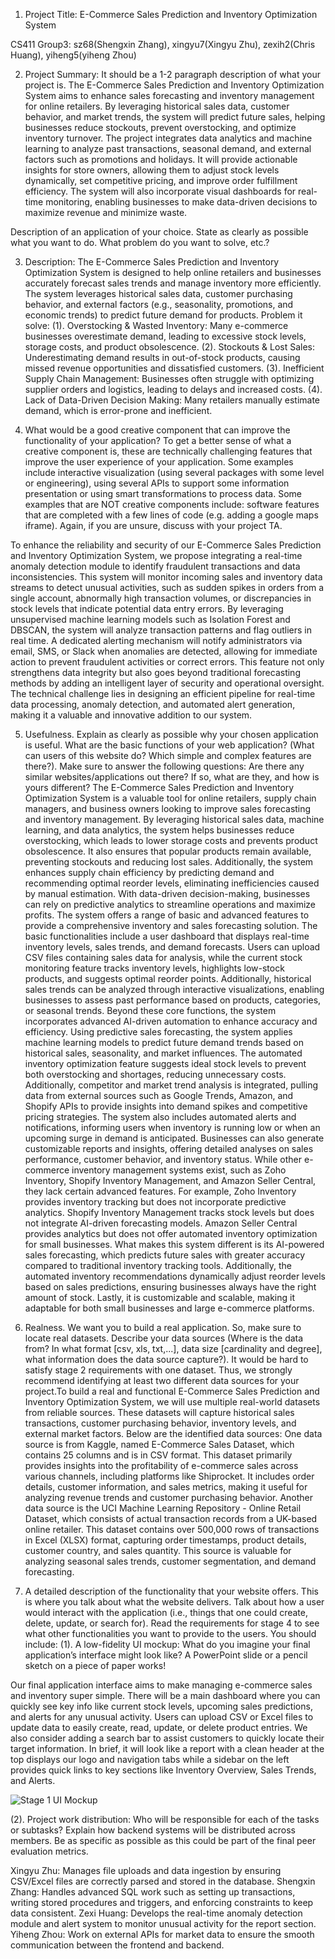 1. Project Title: E-Commerce Sales Prediction and Inventory Optimization System


CS411 Group3: sz68(Shengxin Zhang), xingyu7(Xingyu Zhu), zexih2(Chris Huang), yiheng5(yiheng Zhou)


2. Project Summary:  It should be a 1-2 paragraph description of what your project is.
The E-Commerce Sales Prediction and Inventory Optimization System aims to enhance sales forecasting and inventory management for online retailers. By leveraging historical sales data, customer behavior, and market trends, the system will predict future sales, helping businesses reduce stockouts, prevent overstocking, and optimize inventory turnover.
The project integrates data analytics and machine learning to analyze past transactions, seasonal demand, and external factors such as promotions and holidays. It will provide actionable insights for store owners, allowing them to adjust stock levels dynamically, set competitive pricing, and improve order fulfillment efficiency. The system will also incorporate visual dashboards for real-time monitoring, enabling businesses to make data-driven decisions to maximize revenue and minimize waste. 


Description of an application of your choice. State as clearly as possible what you want to do. What problem do you want to solve, etc.?


3. Description: The E-Commerce Sales Prediction and Inventory Optimization System is designed to help online retailers and businesses accurately forecast sales trends and manage inventory more efficiently. The system leverages historical sales data, customer purchasing behavior, and external factors (e.g., seasonality, promotions, and economic trends) to predict future demand for products.
Problem it solve:
  (1). Overstocking & Wasted Inventory: Many e-commerce businesses overestimate demand, leading to excessive stock levels, storage costs, and product obsolescence.
  (2). Stockouts & Lost Sales: Underestimating demand results in out-of-stock products, causing missed revenue opportunities and dissatisfied customers.
  (3). Inefficient Supply Chain Management: Businesses often struggle with optimizing supplier orders and logistics, leading to delays and increased costs.
  (4). Lack of Data-Driven Decision Making: Many retailers manually estimate demand, which is error-prone and inefficient.




4. What would be a good creative component that can improve the functionality of your application? To get a better sense of what a creative component is, these are technically challenging features that improve the user experience of your application. Some examples include interactive visualization (using several packages with some level or engineering), using several APIs to support some information presentation or using smart transformations to process data. Some examples that are NOT creative components include: software features that are completed with a few lines of code (e.g. adding a google maps iframe). Again, if you are unsure, discuss with your project TA.


To enhance the reliability and security of our E-Commerce Sales Prediction and Inventory Optimization System, we propose integrating a real-time anomaly detection module to identify fraudulent transactions and data inconsistencies. This system will monitor incoming sales and inventory data streams to detect unusual activities, such as sudden spikes in orders from a single account, abnormally high transaction volumes, or discrepancies in stock levels that indicate potential data entry errors. By leveraging unsupervised machine learning models such as Isolation Forest and DBSCAN, the system will analyze transaction patterns and flag outliers in real time. A dedicated alerting mechanism will notify administrators via email, SMS, or Slack when anomalies are detected, allowing for immediate action to prevent fraudulent activities or correct errors. This feature not only strengthens data integrity but also goes beyond traditional forecasting methods by adding an intelligent layer of security and operational oversight. The technical challenge lies in designing an efficient pipeline for real-time data processing, anomaly detection, and automated alert generation, making it a valuable and innovative addition to our system.


5. Usefulness. Explain as clearly as possible why your chosen application is useful. What are the basic functions of your web application? (What can users of this website do? Which simple and complex features are there?). Make sure to answer the following questions: Are there any similar websites/applications out there?  If so, what are they, and how is yours different?
The E-Commerce Sales Prediction and Inventory Optimization System is a valuable tool for online retailers, supply chain managers, and business owners looking to improve sales forecasting and inventory management. By leveraging historical sales data, machine learning, and data analytics, the system helps businesses reduce overstocking, which leads to lower storage costs and prevents product obsolescence. It also ensures that popular products remain available, preventing stockouts and reducing lost sales. Additionally, the system enhances supply chain efficiency by predicting demand and recommending optimal reorder levels, eliminating inefficiencies caused by manual estimation. With data-driven decision-making, businesses can rely on predictive analytics to streamline operations and maximize profits.
The system offers a range of basic and advanced features to provide a comprehensive inventory and sales forecasting solution. The basic functionalities include a user dashboard that displays real-time inventory levels, sales trends, and demand forecasts. Users can upload CSV files containing sales data for analysis, while the current stock monitoring feature tracks inventory levels, highlights low-stock products, and suggests optimal reorder points. Additionally, historical sales trends can be analyzed through interactive visualizations, enabling businesses to assess past performance based on products, categories, or seasonal trends.
Beyond these core functions, the system incorporates advanced AI-driven automation to enhance accuracy and efficiency. Using predictive sales forecasting, the system applies machine learning models to predict future demand trends based on historical sales, seasonality, and market influences. The automated inventory optimization feature suggests ideal stock levels to prevent both overstocking and shortages, reducing unnecessary costs. Additionally, competitor and market trend analysis is integrated, pulling data from external sources such as Google Trends, Amazon, and Shopify APIs to provide insights into demand spikes and competitive pricing strategies. The system also includes automated alerts and notifications, informing users when inventory is running low or when an upcoming surge in demand is anticipated. Businesses can also generate customizable reports and insights, offering detailed analyses on sales performance, customer behavior, and inventory status.
While other e-commerce inventory management systems exist, such as Zoho Inventory, Shopify Inventory Management, and Amazon Seller Central, they lack certain advanced features. For example, Zoho Inventory provides inventory tracking but does not incorporate predictive analytics. Shopify Inventory Management tracks stock levels but does not integrate AI-driven forecasting models. Amazon Seller Central provides analytics but does not offer automated inventory optimization for small businesses.
What makes this system different is its AI-powered sales forecasting, which predicts future sales with greater accuracy compared to traditional inventory tracking tools. Additionally, the automated inventory recommendations dynamically adjust reorder levels based on sales predictions, ensuring businesses always have the right amount of stock. Lastly, it is customizable and scalable, making it adaptable for both small businesses and large e-commerce platforms.


6. Realness. We want you to build a real application. So, make sure to locate real datasets. Describe your data sources (Where is the data from? In what format [csv, xls, txt,...], data size [cardinality and degree], what information does the data source capture?).  It would be hard to satisfy stage 2 requirements with one dataset. Thus, we strongly recommend identifying at least two different data sources for your project.To build a real and functional E-Commerce Sales Prediction and Inventory Optimization System, we will use multiple real-world datasets from reliable sources. These datasets will capture historical sales transactions, customer purchasing behavior, inventory levels, and external market factors. Below are the identified data sources:
One data source is from Kaggle, named E-Commerce Sales Dataset, which contains 25 columns and is in CSV format. This dataset primarily provides insights into the profitability of e-commerce sales across various channels, including platforms like Shiprocket. It includes order details, customer information, and sales metrics, making it useful for analyzing revenue trends and customer purchasing behavior.
Another data source is the UCI Machine Learning Repository - Online Retail Dataset, which consists of actual transaction records from a UK-based online retailer. This dataset contains over 500,000 rows of transactions in Excel (XLSX) format, capturing order timestamps, product details, customer country, and sales quantity. This source is valuable for analyzing seasonal sales trends, customer segmentation, and demand forecasting.




7. A detailed description of the functionality that your website offers. This is where you talk about what the website delivers. Talk about how a user would interact with the application (i.e., things that one could create, delete, update, or search for). Read the requirements for stage 4 to see what other functionalities you want to provide to the users. You should include:
  (1). A low-fidelity UI mockup: What do you imagine your final application’s interface might look like? A PowerPoint slide or a pencil sketch on a piece of paper works!

Our final application interface aims to make managing e-commerce sales and inventory super simple. There will be a  main dashboard where you can quickly see key info like current stock levels, upcoming sales predictions, and alerts for any unusual activity. Users can upload CSV or Excel files to update data to easily create, read, update, or delete product entries.  We also consider adding a search bar to assist customers to quickly locate their target information.  In brief, it will look like a report with a clean header at the top displays our logo and navigation tabs while a sidebar on the left provides quick links to key sections like Inventory Overview, Sales Trends, and Alerts. 

![Stage 1 UI Mockup](stage1_UI_mockup.jpg)


  (2). Project work distribution: Who will be responsible for each of the tasks or subtasks?
Explain how backend systems will be distributed across members. Be as specific as possible as this could be part of the final peer evaluation metrics.

Xingyu Zhu: Manages file uploads and data ingestion by ensuring CSV/Excel files are correctly parsed and stored in the database.
Shengxin Zhang: Handles advanced SQL work such as setting up transactions, writing stored procedures and triggers, and enforcing constraints to keep data consistent.
Zexi Huang: Develops the real-time anomaly detection module and alert system to monitor unusual activity for the report section. 
Yiheng Zhou: Work on external APIs for market data to ensure the smooth communication between the frontend and backend.
